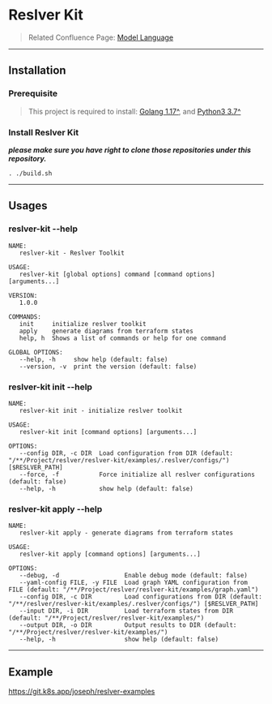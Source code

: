# Reslver Kit

> Related Confluence Page: [Model Language](https://resolve.atlassian.net/wiki/spaces/P/pages/2165637181)

---

## Installation

### Prerequisite

> This project is required to install: [Golang 1.17^](https://go.dev/), and [Python3 3.7^](https://www.python.org)

### Install Reslver Kit

**_please make sure you have right to clone those repositories under this repository._**

```
. ./build.sh
```

---

## Usages

### reslver-kit --help

```
NAME:
   reslver-kit - Reslver Toolkit

USAGE:
   reslver-kit [global options] command [command options] [arguments...]

VERSION:
   1.0.0

COMMANDS:
   init     initialize reslver toolkit
   apply    generate diagrams from terraform states
   help, h  Shows a list of commands or help for one command

GLOBAL OPTIONS:
   --help, -h     show help (default: false)
   --version, -v  print the version (default: false)
```

### reslver-kit init --help

```
NAME:
   reslver-kit init - initialize reslver toolkit

USAGE:
   reslver-kit init [command options] [arguments...]

OPTIONS:
   --config DIR, -c DIR  Load configuration from DIR (default: "/**/Project/reslver/reslver-kit/examples/.reslver/configs/") [$RESLVER_PATH]
   --force, -f           Force initialize all reslver configurations (default: false)
   --help, -h            show help (default: false)
```

### reslver-kit apply --help

```
NAME:
   reslver-kit apply - generate diagrams from terraform states

USAGE:
   reslver-kit apply [command options] [arguments...]

OPTIONS:
   --debug, -d                  Enable debug mode (default: false)
   --yaml-config FILE, -y FILE  Load graph YAML configuration from FILE (default: "/**/Project/reslver/reslver-kit/examples/graph.yaml")
   --config DIR, -c DIR         Load configurations from DIR (default: "/**/reslver/reslver-kit/examples/.reslver/configs/") [$RESLVER_PATH]
   --input DIR, -i DIR          Load terraform states from DIR (default: "/**/Project/reslver/reslver-kit/examples/")
   --output DIR, -o DIR         Output results to DIR (default: "/**/Project/reslver/reslver-kit/examples/")
   --help, -h                   show help (default: false)
```

---

## Example

https://git.k8s.app/joseph/reslver-examples
